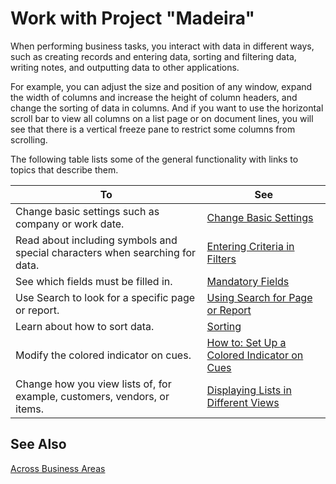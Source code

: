 <properties
	pageTitle="Work with Project “Madeira”| Project “Madeira”"
        description="Welcome to Project “Madeira”"
        services=""
        documentationCenter="Madeira"
        authors="SusanneWindfeldPedersen"/>
	<tags
		    ms.service="project-madeira"
		    ms.topic="article"
		    ms.devlang="na"
		    ms.tgt_pltfrm="na"
		    ms.workload="Madeira"
		    ms.date="09/02/2016"
		    ms.author="SusanneWindfeldPedersen" />

# Work with Project "Madeira"
When performing business tasks, you interact with data in different ways, such as creating records and entering data, sorting and filtering data, writing notes, and outputting data to other applications.

For example, you can adjust the size and position of any window, expand the width of columns and increase the height of column headers, and change the sorting of data in columns. And if you want to use the horizontal scroll bar to view all columns on a list page or on document lines, you will see that there is a vertical freeze pane to restrict some columns from scrolling.

The following table lists some of the general functionality with links to topics that describe them.

|To |See |
|---|----|
|Change basic settings such as company or work date.|[Change Basic Settings](ui-change-basic-settings.md)|
|Read about including symbols and special characters when searching for data.|[Entering Criteria in Filters](ui-enter-criteria-filters.md)|
|See which fields must be filled in.|[Mandatory Fields](ui-mandatory-fields.md)|
|Use Search to look for a specific page or report.|[Using Search for Page or Report](ui-search.md)|
|Learn about how to sort data.|[Sorting](ui-sorting.md)|
|Modify the colored indicator on cues.|[How to: Set Up a Colored Indicator on Cues](ui-how-setup-colored-indicator-cues.md)|
|Change how you view lists of, for example, customers, vendors, or items.|[Displaying Lists in Different Views](across-display-lists-different-views.md)|

## See Also
[Across Business Areas](ui-across-business-areas.md)
